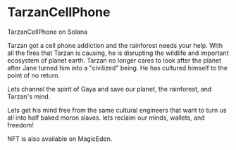 # TarzanCellPhone
TarzanCellPhone on Solana

Tarzan got a cell phone addiction and the rainforest needs your help. With all the fires that Tarzan is causing, he is disrupting the wildlife and important ecosystem of planet earth. Tarzan no longer cares to look after the planet after Jane turned him into a "civilized" being. He has cultured himself to the point of no return. 

Lets channel the spirit of Gaya and save our planet, the rainforest, and Tarzan's mind. 


Lets get his mind free from the same cultural engineers that want to turn us all into half baked moron slaves. lets reclaim our minds, wallets, and freedom!

NFT is also available on MagicEden.
